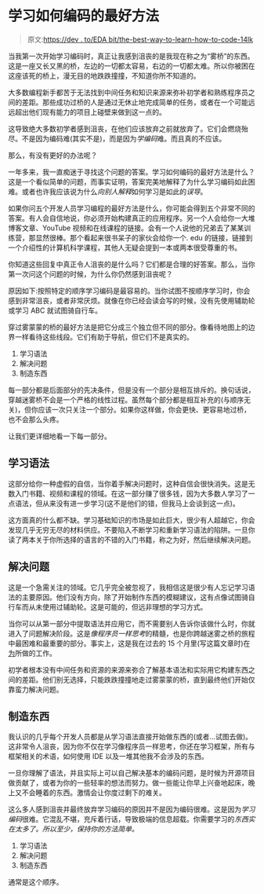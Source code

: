 # 学习如何编码的最好方法

> 原文:[https://dev . to/EDA bit/the-best-way-to-learn-how-to-code-14lk](https://dev.to/edabit/the-best-way-to-learn-how-to-code-14lk)

当我第一次开始学习编码时，真正让我感到沮丧的是我现在称之为“雾桥”的东西。这是一座又长又黑的桥，左边的一切都太容易，右边的一切都太难。所以你被困在这座该死的桥上，漫无目的地跌跌撞撞，不知道你所不知道的。

大多数编程新手都苦于无法找到中间任务和知识来源来弥补初学者和熟练程序员之间的差距。那些成功过桥的人是通过无休止地完成简单的任务，或者在一个可能远远超出他们现有能力的项目上碰壁来做到这一点的。

这导致绝大多数初学者感到沮丧，在他们应该放弃之前就放弃了。它们会燃烧殆尽。不是因为编码难(其实不是)，而是因为*学编码*难。而且真的不应该。

那么，有没有更好的办法呢？

一年多来，我一直痴迷于寻找这个问题的答案。学习如何编码的最好方法是什么？这是一个看似简单的问题，而事实证明，答案完美地解释了为什么学习编码如此困难。或者也许我应该说为什么*向别人解释*如何学习是如此的*误导*。

如果你问五个开发人员学习编程的最好方法是什么，你可能会得到五个非常不同的答案。有人会自信地说，你必须开始构建真正的应用程序。另一个人会给你一大堆博客文章、YouTube 视频和在线课程的链接。会有一个人说他的兄弟去了某某训练营，那显然很棒。那个看起来很书呆子的家伙会给你一个. edu 的链接，链接到一个介绍性的计算机科学课程，其他人无疑会提到一本或两本很受尊重的书。

你知道这些回复中真正令人沮丧的是什么吗？它们都是合理的好答案。那么，当你第一次问这个问题的时候，为什么你仍然感到沮丧呢？

原因如下:按照特定的顺序学习编码是最容易的。当你试图不按顺序学习时，你会感到非常沮丧，或者非常厌烦。就像在你已经会读会写的时候，没有先使用辅助轮或学习 ABC 就试图骑自行车。

穿过雾蒙蒙的桥的最好方法是把它分成三个独立但不同的部分。像看待地图上的边界一样看待这些线段。它们有助于导航，但它们不是真实的。

1.  学习语法
2.  解决问题
3.  制造东西

每一部分都是后面部分的先决条件，但是没有一个部分是相互排斥的。换句话说，穿越迷雾桥不会是一个严格的线性过程。虽然每个部分都是相互补充的(与顺序无关)，但你应该一次只关注一个部分。如果你这样做，你会更快、更容易地过桥，也不会那么头疼。

让我们更详细地看一下每一部分。

## [](#learn-syntax)学习语法

这部分给你一种虚假的自信，当你着手解决问题时，这种自信会很快消失。这是无数入门书籍、视频和课程的领域。在这一部分赚了很多钱，因为大多数人学习了一点语法，但从来没有进一步学习(这不是他们的错，但我马上会谈到这一点)。

这方面真的什么都不缺。学习基础知识的市场是如此巨大，很少有人超越它，你会发现几乎无穷无尽的材料供应。不要陷入不断学习和重新学习语法的陷阱。一旦你读了两本关于你所选择的语言的不错的入门书籍，称之为好，然后继续解决问题。

## [](#solve-problems)解决问题

这是一个急需关注的领域。它几乎完全被忽视了，我相信这是很少有人忘记学习语法的主要原因。他们没有方向，除了开始制作东西的模糊建议，这有点像试图骑自行车而从未使用过辅助轮。这是可能的，但远非理想的学习方式。

当你可以从第一部分中提取语法并应用它，而不需要别人告诉你该做什么时，你就进入了问题解决阶段。这是*像程序员一样思考*的精髓，也是你跨越迷雾之桥的旅程中最困难和最重要的部分。事实上，这是我在过去的 15 个月里(写这篇文章时)在[为](https://edabit.com/challenges)所做的工作。

初学者根本没有中间任务和资源的来源来弥合了解基本语法和实际用它构建东西之间的差距。他们别无选择，只能跌跌撞撞地走过雾蒙蒙的桥，直到最终他们开始仅靠蛮力解决问题。

## [](#make-stuff)制造东西

我认识的几乎每个开发人员都是从学习语法直接开始做东西的(或者…试图去做)。这非常令人沮丧，因为你不仅在学习像程序员一样思考，你还在学习框架，所有与框架相关的术语，如何使用 IDE 以及一堆其他我不会涉及的东西。

一旦你理解了语法，并且实际上可以自己解决基本的编码问题，是时候为开源项目做贡献了，或者为你的一些轻率的想法而努力。做一些能让你早上兴奋地起床，晚上又不会睡着的东西。激情会让你度过剩下的难关。

这么多人感到沮丧并最终放弃学习编码的原因并不是因为编码很难。这是因为*学习编码*很难。它混乱不堪，充斥着行话，导致极端的信息超载。你需要学习的*东西实在太多了。所以至少，保持你的方法简单。*

1.  学习语法
2.  解决问题
3.  制造东西

通常是这个顺序。